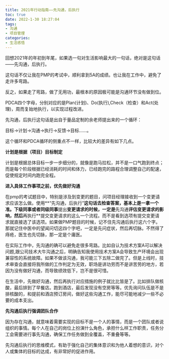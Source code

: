 ```yaml
---
title: 2021年行动指南——先沟通，后执行
toc: true
date: 2022-1-30 18:27:04
tags:
- 沟通
- 项目管理
categories:
- 生活感悟
---
```

回想2021年的年初到年尾，如果选一句对生活影响最大的一句话，绝对是这句话——先沟通，后执行。

这句话不仅让我在PMP的考试中，顺利拿到5A的成绩。也让我在工作中，避免了走许多弯路。

反之，如果走了弯路，做了无用功，最根本的原因极可能是沟通环节没有做到位。

PDCA四个字母，分别对应的是Plan(计划)、Do(执行),Check（检查）和Act(处理)，周而复始地执行，以实现过程改进。

先沟通，后执行这句话是出自于量品定制的余老师提出来的一个循环：

目标→计划→沟通→执行→反馈→目标……。

这个循环和PDCA循环的侧重点不一样，比较大的差异有如下几点。

**计划是根据（项目）目标制定**

计划是根据总体目标一步一步细分的，就像是跑马拉松，并不是一口气跑到终点；而是每个阶段根据已经消耗的时间和体力，已经跑完的路程合理调整自己的配速，促使规定时间内跑完全程。

**进入具体工作事项之前，优先做好沟通**

在pmp的考试题目中，特别是涉及到变更的题目，问项目经理接收到一个变更请求应该怎么做。使用**“先沟通，后执行”**这句话去检查答案，基本上是一拿一个准。下级同事或者同级同事**提出**变更请求的时候，一定是**先沟通**评估变更请求的影响，然后**再执行**提交变更请求的这么一个流程。而不是看到选项有提交变更请求就直接选了该选项。如果做PMP题目的时候，记不住先沟通后执行这六个字。那就记住中医中的望闻问切这四个字吧，一定是先问症状，然后再切脉。不然得了痔疮，医生也先切脉，那一定是个庸医。

在实际工作中，先沟通的确可以避免走很多弯路。比如自认为技术方案A可以解决问题,跟公司技术大牛沟通之后，明确告知我使用技术方案A会导致生产环境会出现兼容性的系统故障。如果不做该沟通，我可能三下五除二做完了。但是上线时，技术审查会直接将我所做的工作判定为无效，职场是讲功劳而不是讲苦劳的地方，若因为没有做好沟通，而导致绩效低下，岂不是很可惜。

在生活中，先做好沟通，然后再执行对应措施的例子就比比皆是了。比如排队做核酸，最后排到了早餐店。跑到酒店，最后发现没有空房等等。优先询问队伍是不是排核酸的，和提前和酒店预订房间，做好这些沟通工作，能尽可能地减少一些不必要的成本支出。

**先沟通后执行强调团队合作**

因为存在沟通，就意味着需要实现的目标不是一个人的事情，而是一个团队或者说组织的事情。每个人在自己的岗位上扮演什么角色，承担什么样工作职责，任务分工会需要进行事先沟通，确保工作任务做到全覆盖，不重叠等等。

先沟通后执行的思维模式，有助于强化自己的集体意识和为他人着想的意识，对个人或集体的目标的达成，有非常好的促进作用。



